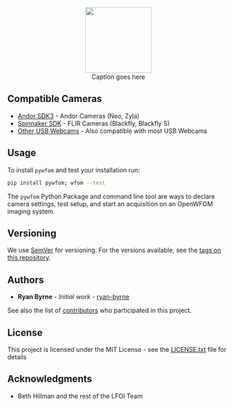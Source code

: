 <figure align="center">
  <img align="center" height=150 src="https://github.com/ryan-byrne/pywfom/blob/master/docs/banner.png">
  <figcaption>Caption goes here</figcaption>
</figure>

## Compatible Cameras

* [Andor SDK3]() - Andor Cameras (Neo, Zyla)
* [Spinnaker SDK]() - FLIR Cameras (Blackfly, Blackfly S)
* [Other USB Webcams]() - Also compatible with most USB Webcams

## Usage

To install ```pywfom``` and test your installation run:

```bash
pip install pywfom; wfom --test
```

The ```pywfom``` Python Package and command line tool are ways to declare camera settings, test setup, and start an acquisition on an OpenWFOM imaging system.

## Versioning

We use [SemVer](http://semver.org/) for versioning. For the versions available, see the [tags on this repository](https://github.com/ryan-byrne/wfom/tags).

## Authors

* **Ryan Byrne** - *Initial work* - [ryan-byrne](https://github.com/ryan-byrne)

See also the list of [contributors](https://github.com/ryan-byrne/wfom/contributors) who participated in this project.

## License

This project is licensed under the MIT License - see the [LICENSE.txt](LICENSE.txt) file for details

## Acknowledgments

* Beth Hillman and the rest of the LFOI Team

